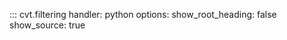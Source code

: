 ::: cvt.filtering
    handler: python
    options:
        show_root_heading: false
        show_source: true
